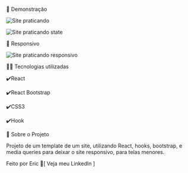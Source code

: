 🎥 Demonstração

![Site praticando](https://user-images.githubusercontent.com/68076508/164800830-91c5e6bf-14ad-4df0-b5f3-546ed342d3ec.gif)

![Site praticando state](https://user-images.githubusercontent.com/68076508/164801040-dfa8654e-167e-4626-8ab5-6f7624d42339.gif)

📱 Responsivo

![Site praticando responsivo](https://user-images.githubusercontent.com/68076508/164801231-73f74b99-ecee-46a3-9b31-b358504d2e98.gif)

👨‍💻 Tecnologias utilizadas

✔️React

✔️React Bootstrap

✔️CSS3

✔️Hook

📃 Sobre o Projeto

Projeto de um template de um site, utilizando React, hooks, bootstrap, e media queries para deixar o site responsivo, para telas menores. 

Feito por Eric 🌌[ Veja meu LinkedIn ]
